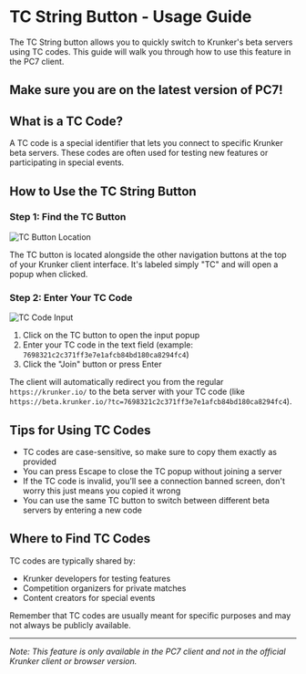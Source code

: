 # TC String Button - Usage Guide

The TC String button allows you to quickly switch to Krunker's beta servers using TC codes. This guide will walk you through how to use this feature in the PC7 client. 

## Make sure you are on the latest version of PC7!

## What is a TC Code?

A TC code is a special identifier that lets you connect to specific Krunker beta servers. These codes are often used for testing new features or participating in special events.

## How to Use the TC String Button

### Step 1: Find the TC Button

![TC Button Location](https://i.ibb.co/m5c5jrKP/image.png)

The TC button is located alongside the other navigation buttons at the top of your Krunker client interface. It's labeled simply "TC" and will open a popup when clicked.

### Step 2: Enter Your TC Code

![TC Code Input](https://i.ibb.co/ch4bww3H/image.png)

1. Click on the TC button to open the input popup
2. Enter your TC code in the text field (example: `7698321c2c371ff3e7e1afcb84bd180ca8294fc4`)
3. Click the "Join" button or press Enter

The client will automatically redirect you from the regular `https://krunker.io/` to the beta server with your TC code (like `https://beta.krunker.io/?tc=7698321c2c371ff3e7e1afcb84bd180ca8294fc4`).

## Tips for Using TC Codes

- TC codes are case-sensitive, so make sure to copy them exactly as provided
- You can press Escape to close the TC popup without joining a server
- If the TC code is invalid, you'll see a connection banned screen, don't worry this just means you copied it wrong
- You can use the same TC button to switch between different beta servers by entering a new code

## Where to Find TC Codes

TC codes are typically shared by:
- Krunker developers for testing features
- Competition organizers for private matches
- Content creators for special events

Remember that TC codes are usually meant for specific purposes and may not always be publicly available.

---

*Note: This feature is only available in the PC7 client and not in the official Krunker client or browser version.*

